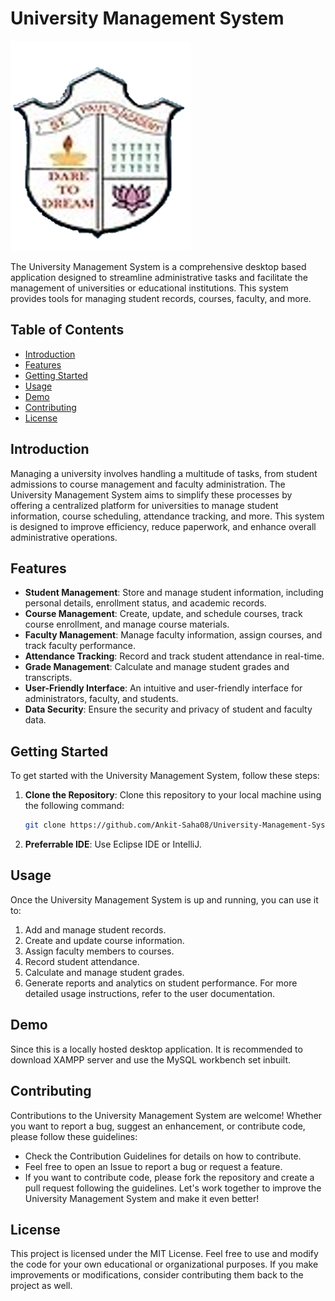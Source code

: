 # University Management System

![University Management System](icons/Logo.png)

The University Management System is a comprehensive desktop based application designed to streamline administrative tasks and facilitate the management of universities or educational institutions. This system provides tools for managing student records, courses, faculty, and more.

## Table of Contents

- [Introduction](#introduction)
- [Features](#features)
- [Getting Started](#getting-started)
- [Usage](#usage)
- [Demo](#demo)
- [Contributing](#contributing)
- [License](#license)

## Introduction

Managing a university involves handling a multitude of tasks, from student admissions to course management and faculty administration. The University Management System aims to simplify these processes by offering a centralized platform for universities to manage student information, course scheduling, attendance tracking, and more. This system is designed to improve efficiency, reduce paperwork, and enhance overall administrative operations.

## Features

- **Student Management**: Store and manage student information, including personal details, enrollment status, and academic records.
- **Course Management**: Create, update, and schedule courses, track course enrollment, and manage course materials.
- **Faculty Management**: Manage faculty information, assign courses, and track faculty performance.
- **Attendance Tracking**: Record and track student attendance in real-time.
- **Grade Management**: Calculate and manage student grades and transcripts.
- **User-Friendly Interface**: An intuitive and user-friendly interface for administrators, faculty, and students.
- **Data Security**: Ensure the security and privacy of student and faculty data.

## Getting Started

To get started with the University Management System, follow these steps:

1. **Clone the Repository**: Clone this repository to your local machine using the following command:
   ```bash
   git clone https://github.com/Ankit-Saha08/University-Management-System.git
2. **Preferrable IDE**: Use Eclipse IDE or IntelliJ.

## Usage
Once the University Management System is up and running, you can use it to:
1. Add and manage student records.
2. Create and update course information.
3. Assign faculty members to courses.
4. Record student attendance.
5. Calculate and manage student grades.
6. Generate reports and analytics on student performance.
For more detailed usage instructions, refer to the user documentation.

## Demo
Since this is a locally hosted desktop application. It is recommended to download XAMPP server and use the MySQL workbench set inbuilt.

## Contributing
Contributions to the University Management System are welcome! Whether you want to report a bug, suggest an enhancement, or contribute code, please follow these guidelines:
- Check the Contribution Guidelines for details on how to contribute.
- Feel free to open an Issue to report a bug or request a feature.
- If you want to contribute code, please fork the repository and create a pull request following the guidelines.
Let's work together to improve the University Management System and make it even better!

## License
This project is licensed under the MIT License. Feel free to use and modify the code for your own educational or organizational purposes. If you make improvements or modifications, consider contributing them back to the project as well.
